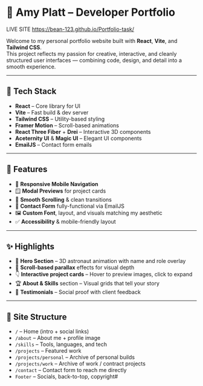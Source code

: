 # 🌙 Amy Platt – Developer Portfolio

LIVE SITE https://bean-123.github.io/Portfolio-task/

Welcome to my personal portfolio website built with **React**, **Vite**, and **Tailwind CSS**.  
This project reflects my passion for creative, interactive, and cleanly structured user interfaces — combining code, design, and detail into a smooth experience.

---

## 🚀 Tech Stack

- **React** – Core library for UI
- **Vite** – Fast build & dev server
- **Tailwind CSS** – Utility-based styling
- **Framer Motion** – Scroll-based animations
- **React Three Fiber** + **Drei** – Interactive 3D components
- **Aceternity UI** & **Magic UI** – Elegant UI components
- **EmailJS** – Contact form emails

---

## 🎨 Features

- 📱 **Responsive Mobile Navigation**  
- 🪟 **Modal Previews** for project cards  
- 🎯 **Smooth Scrolling** & clean transitions  
- 💌 **Contact Form** fully-functional via EmailJS  
- 🖼️ **Custom Font**, layout, and visuals matching my aesthetic  
- ✅ **Accessibility** & mobile-friendly layout

---

## ✨ Highlights

- 🎥 **Hero Section** – 3D astronaut animation with name and role overlay
- 🌠 **Scroll-based parallax** effects for visual depth
- 👇 **Interactive project cards** – Hover to preview images, click to expand
- 🏆 **About & Skills** section – Visual grids that tell your story
- 🧩 **Testimonials** – Social proof with client feedback

---

## 📁 Site Structure

- `/` – Home (intro + social links)
- `/about` – About me + profile image
- `/skills` – Tools, languages, and tech
- `/projects` – Featured work
- `/projects/personal` – Archive of personal builds
- `/projects/work` – Archive of work / contract projects
- `/contact` – Contact form to reach me directly
- `Footer` – Socials, back-to-top, copyright#
